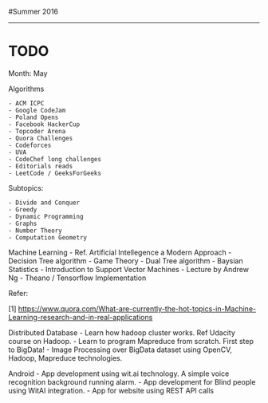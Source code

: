 #Summer 2016

----

# TODO

Month: May

Algorithms

	- ACM ICPC
	- Google CodeJam
	- Poland Opens
	- Facebook HackerCup
	- Topcoder Arena
	- Quora Challenges
	- Codeforces
	- UVA
	- CodeChef long challenges
	- Editorials reads
	- LeetCode / GeeksForGeeks 
	
Subtopics: 

	- Divide and Conquer 
	- Greedy
	- Dynamic Programming
	- Graphs
	- Number Theory
	- Computation Geometry

Machine Learning
	- Ref. Artificial Intellegence a Modern Approach
	- Decision Tree algorithm
	- Game Theory
	- Dual Tree algorithm
	- Baysian Statistics
	- Introduction to Support Vector Machines
	- Lecture by Andrew Ng
	- Theano / Tensorflow Implementation  


 Refer: 

 [1] https://www.quora.com/What-are-currently-the-hot-topics-in-Machine-Learning-research-and-in-real-applications

 Distributed Database
 	- Learn how hadoop cluster works. Ref Udacity course on Hadoop.
 	- Learn to program Mapreduce from scratch. First step to BigData! 
 	- Image Processing over BigData dataset using OpenCV, Hadoop, Mapreduce technologies.


 Android
 	- App development using wit.ai technology. A simple voice recognition background running alarm.
 	- App development for Blind people using WitAI integration.
 	- App for website using REST API calls



